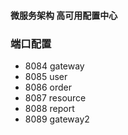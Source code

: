 #### 微服务架构 高可用配置中心

### 端口配置
- 8084 gateway
- 8085 user
- 8086 order
- 8087 resource
- 8088 report
- 8089 gateway2